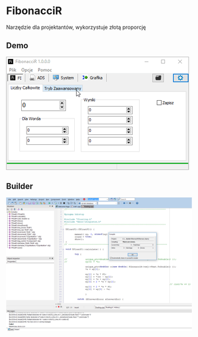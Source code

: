 # FibonacciR
Narzędzie dla projektantów, wykorzystuje złotą proporcję

## Demo
<img src="DEL1-files_removed_from_project/demo.gif">

## Builder 
<img src="DEL1-files_removed_from_project/builder.png">
